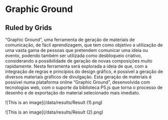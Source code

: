 # Graphic Ground 
## Ruled by Grids

“Graphic Ground”, uma ferramenta de geração de materiais de comunicação, de fácil aprendizagem, que tem como objetivo a utilização de uma vasta gama de pessoas que pretendem comunicar uma ideia ou evento, podendo também ser utilizada como desbloqueio criativo, considerando a possibilidade de geração de novas composições muito rapidamente. Nesta ferramenta será explorada a ideia de que, com a integração de regras e princípios do design gráfico, é possível a geração de diversos materiais gráficos de divulgação. Esta geração de materiais é possível numa plataforma online “Graphic Ground”, desenvolvida com tecnologias web, com o suporte da biblioteca P5.js que torna o processo de desenho e de exportação do material selecionado mais imediato.

![This is an image](/data/results/Result (1).png)

![This is an image](/data/results/Result (2).png)
